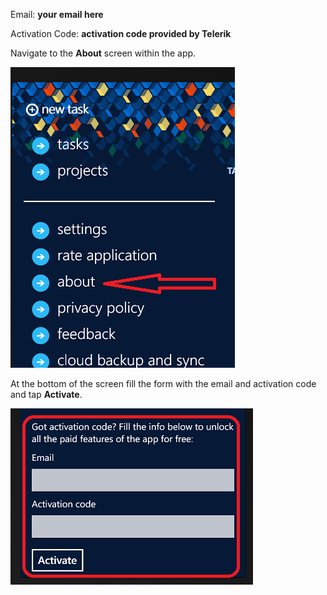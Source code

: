 Email: **your email here**

Activation Code: **activation code provided by Telerik**

Navigate to the **About** screen within the app.

![](images/windowsphone8/step1.png)

At the bottom of the screen fill the form with the email and activation code and tap **Activate**.

![](images/windowsphone8/step2.png)